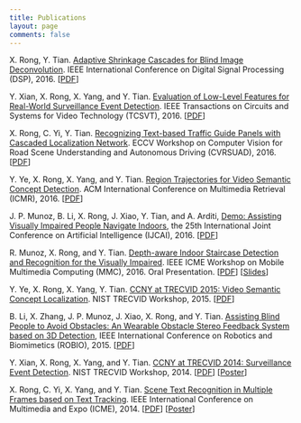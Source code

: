 ```yaml
---
title: Publications
layout: page
comments: false
---
```


X. Rong, Y. Tian. [Adaptive Shrinkage Cascades for Blind Image Deconvolution](/publications/pdf/DSP16.pdf). IEEE International Conference on Digital Signal Processing (DSP), 2016.
[[PDF](/publications/pdf/DSP16.pdf)]

Y. Xian, X. Rong, X. Yang, and Y. Tian. [Evaluation of Low-Level Features for Real-World Surveillance Event Detection](/publications/pdf/TCSVT16.pdf). IEEE Transactions on Circuits and Systems for Video Technology (TCSVT), 2016.
[[PDF](/publications/pdf/TCSVT16.pdf)]

X. Rong, C. Yi, Y. Tian. [Recognizing Text-based Traffic Guide Panels with Cascaded Localization Network](/publications/pdf/CVRSUAD16.pdf). ECCV Workshop on Computer Vision for Road Scene Understanding and Autonomous Driving (CVRSUAD), 2016.
[[PDF](/publications/pdf/CVRSUAD16.pdf)]

Y. Ye, X. Rong, X. Yang, and Y. Tian. [Region Trajectories for Video Semantic Concept Detection](/publications/pdf/ICMR16.pdf). ACM International Conference on Multimedia Retrieval (ICMR), 2016.
[[PDF](/publications/pdf/ICMR16.pdf)]

J. P. Munoz, B. Li, X. Rong, J. Xiao, Y. Tian, and A. Arditi, [Demo: Assisting Visually Impaired People Navigate Indoors](/publications/pdf/IJCAI_DEMO16.pdf), the 25th International Joint Conference on Artificial Intelligence (IJCAI), 2016.
[[PDF](/publications/pdf/IJCAI_DEMO16.pdf)]

R. Munoz, X. Rong, and Y. Tian. [Depth-aware Indoor Staircase Detection and Recognition for the Visually Impaired](/publications/pdf/MMC16.pdf). IEEE ICME Workshop on Mobile Multimedia Computing (MMC), 2016\. Oral Presentation.
[[PDF](/publications/pdf/MMC16.pdf)]
[[Slides](/publications/pdf/MMC16_Poster.pdf)]

Y. Ye, X. Rong, X. Yang, Y. Tian. [CCNY at TRECVID 2015: Video Semantic Concept Localization](/publications/pdf/TRECVID15_LOC.pdf). NIST TRECVID Workshop, 2015.
[[PDF](/publications/pdf/TRECVID15_LOC.pdf)]

B. Li, X. Zhang, J. P. Munoz, J. Xiao, X. Rong, and Y. Tian. [Assisting Blind People to Avoid Obstacles: An Wearable Obstacle Stereo Feedback System based on 3D Detection](/publications/pdf/ROBIO15.pdf), IEEE International Conference on Robotics and Biomimetics (ROBIO), 2015.
[[PDF](/publications/pdf/ROBIO15.pdf)]

Y. Xian, X. Rong, X. Yang, and Y. Tian. [CCNY at TRECVID 2014: Surveillance Event Detection](/publications/pdf/TRECVID14_SED.pdf). NIST TRECVID Workshop, 2014.
[[PDF](/publications/pdf/TRECVID14_SED.pdf)]
[[Poster](/publications/pdf/TRECVID14_SED_Poster.pdf)]

X. Rong, C. Yi, X. Yang, and Y. Tian. [Scene Text Recognition in Multiple Frames based on Text Tracking](/publications/pdf/ICME14.pdf). IEEE International Conference on Multimedia and Expo (ICME), 2014.
[[PDF](/publications/pdf/ICME14.pdf)]
[[Poster](/publications/pdf/ICME14_Poster.pdf)]
